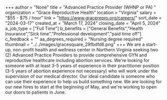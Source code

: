 +++
author = "None"
title = "Advanced Practice Provider (WHNP or PA) "
organization = "Grace Reproductive Health"
location = "Virginia"
salary = "$55 - $75 / hour"
link = "https://www.gracerepro.org/careers/"
sort_date = "2024-03-17"
created_at = "March 17, 2024"
closing_date = "April 5, 2024"
a_job_type = ["Full Time"]
b_benefits = ["General Benefits","Health Insurance","Sick time","Professional development","paid time off"]
c_feedback = ""
aa_degrees_required = "Nursing degree required"
thumbnail = "../../images/gracesquare_29fbdfd6.png"
+++
We are a start-up, non-profit health and wellness center in Northern Virginia seeking two (2) Advanced Practice Providers to provide comprehensive GYN and reproductive healthcare including abortion services. We're looking for someone with at least 3-5 years of experience in their practitioner position (3-5 years of abortion experience not necessary) who will work under the supervision of our medical director. Our ideal candidate is someone who can use their experience to help us build something new. We are looking for our new hires to start at the beginning of May, and we're working to open our doors to patients in June. 